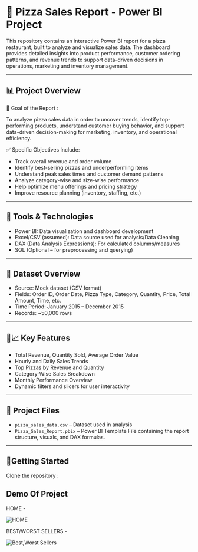 # 🍕 Pizza Sales Report - Power BI Project
This repository contains an interactive Power BI report for a pizza restaurant, built to analyze and visualize sales data. The dashboard provides detailed insights into product performance, customer ordering patterns, and revenue trends to support data-driven decisions in operations, marketing and inventory management.
***
📊 Project Overview
---
🎯 Goal of the Report :

To analyze pizza sales data in order to uncover trends, identify top-performing products, understand customer buying behavior, and support data-driven decision-making for marketing, inventory, and operational efficiency.

✅ Specific Objectives Include:
- Track overall revenue and order volume
- Identify best-selling pizzas and underperforming items
- Understand peak sales times and customer demand patterns
- Analyze category-wise and size-wise performance
- Help optimize menu offerings and pricing strategy
- Improve resource planning (inventory, staffing, etc.)
***
## 🧰 Tools & Technologies
- Power BI: Data visualization and dashboard development
- Excel/CSV (assumed): Data source used for analysis/Data Cleaning
- DAX (Data Analysis Expressions): For calculated columns/measures
- SQL (Optional – for preprocessing and querying)
***
## 🧾 Dataset Overview
- Source: Mock dataset (CSV format)
- Fields: Order ID, Order Date, Pizza Type, Category, Quantity, Price, Total Amount, Time, etc.
- Time Period: January 2015 – December 2015
- Records: ~50,000 rows
***
## 📌📈 Key Features
- Total Revenue, Quantity Sold, Average Order Value
- Hourly and Daily Sales Trends
- Top Pizzas by Revenue and Quantity
- Category-Wise Sales Breakdown
- Monthly Performance Overview
- Dynamic filters and slicers for user interactivity
***
## 📁 Project Files
- <code>pizza_sales_data.csv</code> – Dataset used in analysis
- <code>Pizza_Sales_Report.pbix</code> – Power BI Template File containing the report structure, visuals, and DAX formulas.
***
## 🚀Getting Started
Clone the repository : 
>

## Demo Of Project
HOME - 

![HOME](https://github.com/user-attachments/assets/75bc65c6-993c-42be-97de-c81f018ccec5)

BEST/WORST SELLERS - 

![Best,Worst Sellers](https://github.com/user-attachments/assets/b54eed2e-f98c-44e0-a53c-d150ba956fc6)

